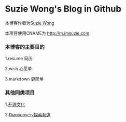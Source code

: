 Suzie Wong's Blog in Github
===========================

本博客作者为[Suzie Wong](http://www.imsuzie.com)

本项目使用CNAME为 http://m.imsuzie.com

### 本博客的主要目的

1.resume 简历

2.wish 心愿单

3.markdown 更简单

### 其他同类项目

1.[开源文化](http://osteach.github.com)

2.[Diaoscovery探索频道](http://m.imsuzie.com/diaoscovery)

